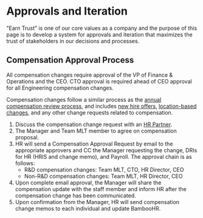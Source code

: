 # Approvals and Iteration

"Earn Trust" is one of our core values as a company and the purpose of this page is to develop a system for approvals and iteration that maximizes the trust of stakeholders in our decisions and processes.

## Compensation Approval Process

All compensation changes require approval of the VP of Finance & Operations and the CEO. CTO approval is required ahead of CEO approval for all Engineering compensation changes.

Compensation changes follow a similar process as the [annual compensation review process](https://handbook.mattermost.com/operations/workplace/people/performance-reviews-50/formal-review-process#compensation-review-and-change-memos), and includes [new hire offers](https://handbook.mattermost.com/contributors/join-us/staff-recruiting#offer-approval-process), [location-based changes](https://handbook.mattermost.com/operations/workplace/people/working-at-mattermost/onboarding/manager-onboarding-1#people-manager-approvals), and any other change requests related to compensation.

1. Discuss the compensation change request with an [HR Partner](https://handbook.mattermost.com/operations/workplace/people#team).
2. The Manager and Team MLT member to agree on compensation proposal.
3. HR will send a Compensation Approval Request by email to the appropriate approvers and CC the Manager requesting the change, DRIs for HR \(HRIS and change memo\), and Payroll. The approval chain is as follows:
   * R&D compensation changes: Team MLT, CTO, HR Director, CEO
   * Non-R&D compensation changes: Team MLT, HR Director, CEO
4. Upon complete email approval, the Manager will share the compensation update with the staff member and inform HR after the compensation change has been communicated.
5. Upon confirmation from the Manager, HR will send compensation change memos to each individual and update BambooHR.

